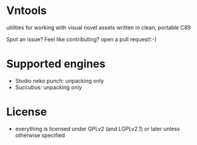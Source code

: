 # Vntools
utilities for working with visual novel assets written in clean, portable C89



Spot an issue? Feel like contributing? open a pull request!:-)

# Supported engines
 - Studio neko punch: unpacking only
 - Succubus: unpacking only

# License
 - everything is licensed under GPLv2 (and LGPLv2.1) or later unless otherwise specified
